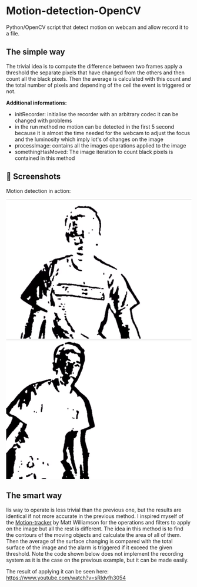 Motion-detection-OpenCV
=======================

Python/OpenCV script that detect motion on webcam and allow record it to a file.

## The simple way ##

The trivial idea is to compute the difference between two frames apply a threshold the separate pixels that have changed from the others and then count all the black pixels. Then the average is calculated with this count and the total number of pixels and depending of the ceil the event is triggered or not.

**Additional informations:**

* initRecorder: initialise the recorder with an arbitrary codec it can be changed with problems
* in the run method no motion can be detected in the first 5 second because it is almost the time needed for the webcam to adjust the focus and the luminosity which imply lot's of changes on the image
* processImage: contains all the images operations applied to the image
* somethingHasMoved: The image iteration to count black pixels is contained in this method
## 📸 Screenshots

Motion detection in action:

![Motion Detection Frame 1](Screenhot1.png)
![Motion Detection Frame 2](Screenshot2.png)




## The smart way ##

Iis way to operate is less trivial than the previous one, but the results are identical if not more accurate in the previous method. I inspired myself of the [Motion-tracker]("https://github.com/mattwilliamson/Motion-Tracker/") by Matt Williamson for the operations and filters to apply on the image but all the rest is different. The idea in this method is to find the contours of the moving objects and calculate the area of all of them. Then the average of the surface changing is compared with the total surface of the image and the alarm is triggered if it exceed the given threshold. Note the code shown below does not implement the recording system as it is the case on the previous example, but it can be made easily.

The result of applying it can be seen here: https://www.youtube.com/watch?v=sRIdyfh3054
